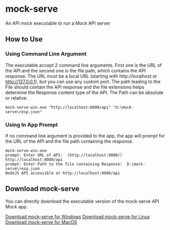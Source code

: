 # mock-serve
An API mock executable to run a Mock API server

## How to Use

### Using Command Line Argument

The executable accept 2 command line arguments. First one is the URL of the API and the second one is the file path, which contains the API response. The URL must be a local URL (starting with http://localhost or http://127.0.0.1), but you can use any custom port. The path leading to the File should contain the API response and the file extensions helps determine the Response content type of the API. The Path can be absolute or relative.

```
mock-serve-win.exe "http://localhost:8080/api" "d:\mock-serve\resp.json"
```

### Using In App Prompt

If no command line argument is provided to the app, the app will prompt for the URL of the API and the file path containing the response.

```
mock-serve-win.exe
prompt: Enter URL of API:  (http://localhost:8080/) http://localhost:8080/api
prompt: Enter Path to the file containing Response:  D:\mock-serve\resp.json
NodeJS API accessible at http://localhost:8080/api
```

## Download mock-serve

You can directly download the executable version of the mock-serve API Mock app.

[Download mock-serve for Windows](https://github.com/prithwirajbose/mock-serve/raw/main/mock-serve-win.exe)
[Download mock-serve for Linux](https://github.com/prithwirajbose/mock-serve/raw/main/mock-serve-linux)
[Download mock-serve for MacOS](https://github.com/prithwirajbose/mock-serve/raw/main/mock-serve-macos)
